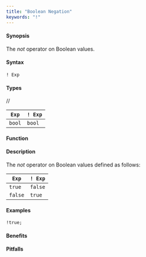 ```yaml
---
title: "Boolean Negation"
keywords: "!"
---
```


#### Synopsis

The _not_ operator on Boolean values.

#### Syntax

`! Exp`

#### Types

//

| `Exp` | `! Exp`  |
| --- | --- |
| `bool`   | `bool`     |


#### Function

#### Description

The _not_ operator on Boolean values defined as follows:

| `Exp`  | `! Exp`  |
| --- | --- |
| `true`   | `false`    |
| `false`  | `true`     |


#### Examples

```rascal-shell
!true;
```

#### Benefits

#### Pitfalls

